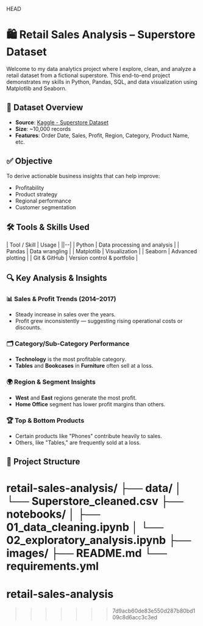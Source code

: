 HEAD
# 🛍️ Retail Sales Analysis – Superstore Dataset

Welcome to my data analytics project where I explore, clean, and analyze a retail dataset from a fictional superstore. This end-to-end project demonstrates my skills in Python, Pandas, SQL, and data visualization using Matplotlib and Seaborn.



## 📁 Dataset Overview

- **Source**: [Kaggle - Superstore Dataset](https://www.kaggle.com/datasets)
- **Size**: ~10,000 records
- **Features**: Order Date, Sales, Profit, Region, Category, Product Name, etc.



## ✅ Objective

To derive actionable business insights that can help improve:
- Profitability
- Product strategy
- Regional performance
- Customer segmentation



## 🛠️ Tools & Skills Used

| Tool / Skill     | Usage                             |
||--|
| Python           | Data processing and analysis      |
| Pandas           | Data wrangling                    |
| Matplotlib       | Visualization                     |
| Seaborn          | Advanced plotting                 |
| Git & GitHub     | Version control & portfolio       |



## 🔍 Key Analysis & Insights

### 📊 Sales & Profit Trends (2014–2017)
- Steady increase in sales over the years.
- Profit grew inconsistently — suggesting rising operational costs or discounts.

### 🗂️ Category/Sub-Category Performance
- **Technology** is the most profitable category.
- **Tables** and **Bookcases** in **Furniture** often sell at a loss.

### 🌍 Region & Segment Insights
- **West** and **East** regions generate the most profit.
- **Home Office** segment has lower profit margins than others.

### 🏆 Top & Bottom Products
- Certain products like "Phones" contribute heavily to sales.
- Others, like "Tables," are frequently sold at a loss.



## 📁 Project Structure

retail-sales-analysis/
├── data/
│ └── Superstore_cleaned.csv
├── notebooks/
│ ├── 01_data_cleaning.ipynb
│ └── 02_exploratory_analysis.ipynb
├── images/
├── README.md
└── requirements.yml
=======
# retail-sales-analysis
>>>>>>> 7d9acb60de83e550d287b80bd109c8d6acc3c3ed
